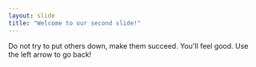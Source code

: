 ```yaml
---
layout: slide
title: "Welcome to our second slide!"
---
```

Do not try to put others down, make them succeed. You'll feel good.
Use the left arrow to go back!
